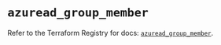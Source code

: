 # `azuread_group_member`

Refer to the Terraform Registry for docs: [`azuread_group_member`](https://registry.terraform.io/providers/hashicorp/azuread/2.48.0/docs/resources/group_member).
